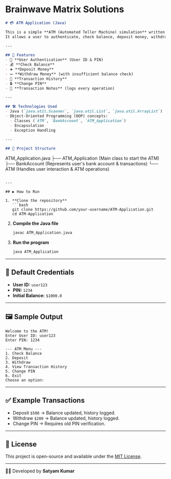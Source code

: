 # Brainwave Matrix Solutions
```markdown
# 💳 ATM Application (Java)

This is a simple **ATM (Automated Teller Machine) simulation** written in Java.  
It allows a user to authenticate, check balance, deposit money, withdraw money, view transaction history, and even change their PIN.

---

## 🚀 Features
- 🔑 **User Authentication** (User ID & PIN)
- 💰 **Check Balance**
- ➕ **Deposit Money**
- ➖ **Withdraw Money** (with insufficient balance check)
- 📜 **Transaction History**
- 🔒 **Change PIN**
- 📝 **Transaction Notes** (logs every operation)

---

## 🛠️ Technologies Used
- Java (`java.util.Scanner`, `java.util.List`, `java.util.ArrayList`)
- Object-Oriented Programming (OOP) concepts:
  - Classes (`ATM`, `BankAccount`, `ATM_Application`)
  - Encapsulation
  - Exception Handling

---

## 📂 Project Structure
```

ATM\_Application.java
├── ATM\_Application (Main class to start the ATM)
├── BankAccount (Represents user's bank account & transactions)
└── ATM (Handles user interaction & ATM operations)

````

---

## ▶️ How to Run

1. **Clone the repository**
   ```bash
   git clone https://github.com/your-username/ATM-Application.git
   cd ATM-Application
````

2. **Compile the Java file**

   ```bash
   javac ATM_Application.java
   ```

3. **Run the program**

   ```bash
   java ATM_Application
   ```

---

## 👤 Default Credentials

* **User ID:** `user123`
* **PIN:** `1234`
* **Initial Balance:** `$1000.0`

---

## 🖼️ Sample Output

```
Welcome to the ATM!
Enter User ID: user123
Enter PIN: 1234

--- ATM Menu ---
1. Check Balance
2. Deposit
3. Withdraw
4. View Transaction History
5. Change PIN
6. Exit
Choose an option:
```

---

## ✅ Example Transactions

* Deposit `$500` → Balance updated, history logged.
* Withdraw `$200` → Balance updated, history logged.
* Change PIN → Requires old PIN verification.

---

## 📜 License

This project is open-source and available under the [MIT License](LICENSE).

---

👨‍💻 Developed by **Satyam Kumar**


